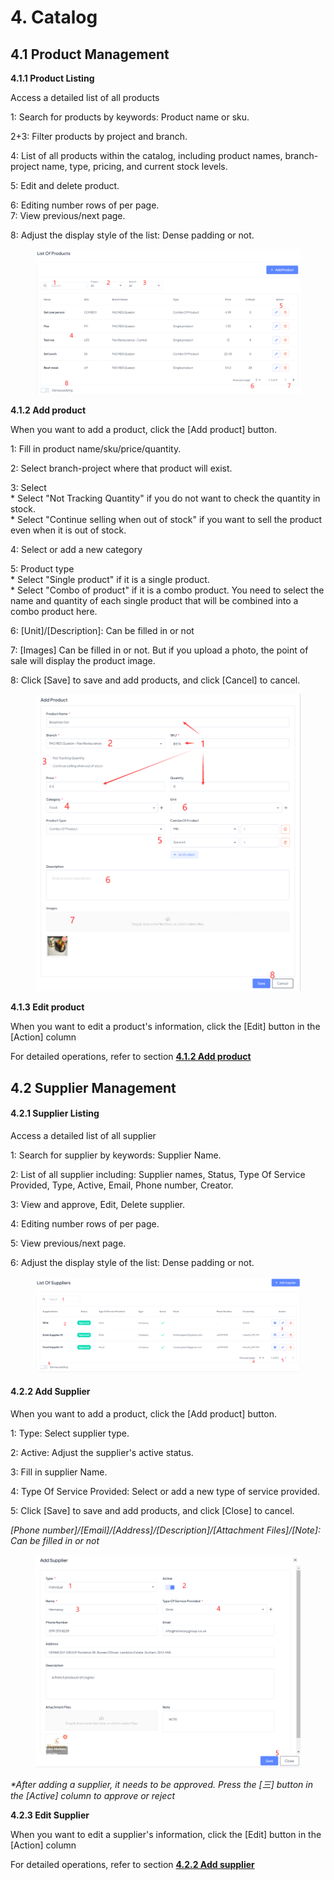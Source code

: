 # 4. Catalog

## 4.1 Product Management

**4.1.1 Product Listing**

Access a detailed list of all products&#x20;

1:      Search for products by keywords: Product name or sku.

2+3: Filter products by project and branch.

4:      List of all products within the catalog, including product names, branch-project name, type, pricing, and current stock levels.

5:      Edit and delete product.

6:      Editing number rows of per page.\
7:       View previous/next page.

8:       Adjust the display style of the list: Dense padding or not.

<figure><img src=".gitbook/assets/image (23).png" alt=""><figcaption></figcaption></figure>

**4.1.2 Add product**

When you want to add a product, click the \[Add product] button.

1: Fill in product name/sku/price/quantity.

2: Select branch-project where that product will exist.

3: Select\
&#x20;              \* Select "Not Tracking Quantity" if you do not want to check the quantity in stock.\
&#x20;              \* Select "Continue selling when out of stock" if you want to sell the product even when it is out of stock.

4: Select or add a new category

5: Product type\
&#x20;              \* Select "Single product" if it is a single product.\
&#x20;              \* Select "Combo of product" if it is a combo product. You need to select the name and quantity of each single product that will be combined into a combo product here.

6: \[Unit]/\[Description]: Can be filled in or not

7: \[Images] Can be filled in or not. But if you upload a photo, the point of sale will display the product image.

8: Click \[Save] to save and add products, and click \[Cancel] to cancel.&#x20;

<figure><img src=".gitbook/assets/image (21).png" alt=""><figcaption></figcaption></figure>

**4.1.3 Edit product**

When you want to edit a product's information, click the \[Edit] button in the \[Action] column

For detailed operations, refer to section [**4.1.2 Add product**](4.-catalog.md#4.2.2-add-supplier)

## 4.2 Supplier Management

#### 4.2.1 Supplier Listing

Access a detailed list of all supplier&#x20;

1:      Search for supplier by keywords: Supplier Name.

2:      List of all supplier including: Supplier names, Status, Type Of Service Provided, Type, Active, Email, Phone number, Creator.

3:      View and approve, Edit, Delete supplier.

4:      Editing number rows of per page.

5:       View previous/next page.

6:       Adjust the display style of the list: Dense padding or not.

<figure><img src=".gitbook/assets/image (26).png" alt=""><figcaption></figcaption></figure>

#### 4.2.2 Add Supplier

When you want to add a product, click the \[Add product] button.

1: Type: Select supplier type.

2: Active: Adjust the supplier's active status.

3: Fill in supplier Name.

4: Type Of Service Provided: Select or add a new type of service provided.

5: Click \[Save] to save and add products, and click \[Close] to cancel.&#x20;

_\[Phone number]/\[Email]/\[Address]/\[Description]/\[Attachment Files]/\[Note]: Can be filled in or not_

<figure><img src=".gitbook/assets/image (25).png" alt=""><figcaption></figcaption></figure>

_\*After adding a supplier, it needs to be approved. Press the \[三] button in the \[Active] column to approve or reject_

**4.2.3 Edit Supplier**

When you want to edit a supplier's information, click the \[Edit] button in the \[Action] column

For detailed operations, refer to section [**4.2.2 Add supplier**](4.-catalog.md#4.2.2-add-supplier)
